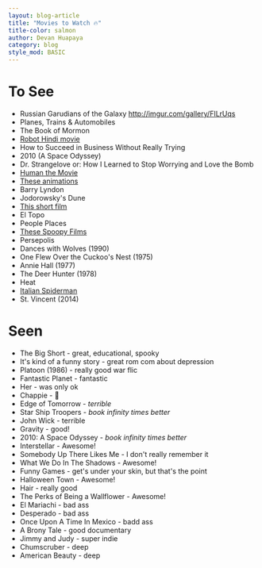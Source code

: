```yaml
---
layout: blog-article
title: "Movies to Watch 🔥"
title-color: salmon
author: Devan Huapaya
category: blog
style_mod: BASIC
---
```


# To See
- Russian Garudians of the Galaxy http://imgur.com/gallery/FILrUqs
- Planes, Trains & Automobiles
- The Book of Mormon
- [Robot Hindi movie](https://www.youtube.com/watch?v=6VVxOYtimBM)
- How to Succeed in Business Without Really Trying
- 2010 (A Space Odyssey)
- Dr. Strangelove or: How I Learned to Stop Worrying and Love the Bomb
- [Human the Movie](http://imgur.com/a/GPDue)
- [These animations](http://imgur.com/a/IudYc)
- Barry Lyndon
- Jodorowsky's Dune  
- [This short film](http://imgur.com/a/VD0Za)
- El Topo
- People Places
- [These Spoopy Films](http://imgur.com/a/PZbGG)
- Persepolis
- Dances with Wolves <span class="gray">(1990)</span>
- One Flew Over the Cuckoo's Nest <span class="gray">(1975)</span>
- Annie Hall <span class="gray">(1977)</span>
- The Deer Hunter <span class="gray">(1978)</span>
- Heat
- [Italian Spiderman](https://www.youtube.com/watch?v=Zen_zRmbKaM)
- St. Vincent <span class="gray">(2014)</span>



# Seen
- <span class="gray">The Big Short</span> - great, educational, spooky
- <span class="gray">It's kind of a funny story</span> - great rom com about depression
- <span class="gray">Platoon (1986)</span> - really good war flic
- <span class="gray">Fantastic Planet</span> - fantastic
- <span class="gray">Her</span> - was only ok
- <span class="gray">Chappie</span> - 🔑
- <span class="gray">Edge of Tomorrow</span> - *terrible*
- <span class="gray">Star Ship Troopers</span> - *book infinity times better*
- <span class="gray">John Wick</span> - terrible
- <span class="gray">Gravity</span> - good!
- <span class="gray">2010: A Space Odyssey</span> - *book infinity times better*
- <span class="gray">Interstellar</span> - Awesome!
- <span class="gray">Somebody Up There Likes Me</span> - I don't really remember it
- <span class="gray">What We Do In The Shadows</span> - Awesome!
- <span class="gray">Funny Games</span> - get's under your skin, but that's the point
- <span class="gray">Halloween Town</span> - Awesome!
- <span class="gray">Hair</span> - really good
- <span class="gray">The Perks of Being a Wallflower</span> - Awesome!
- <span class="gray">El Mariachi</span> - bad ass
- <span class="gray">Desperado</span> - bad ass
- <span class="gray">Once Upon A Time In Mexico</span> - badd ass
- <span class="gray">A Brony Tale</span> - good documentary
- <span class="gray">Jimmy and Judy</span> - super indie
- <span class="gray">Chumscruber</span> - deep
- <span class="gray">American Beauty</span> - deep
